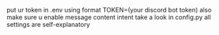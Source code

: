 put ur token in .env using format TOKEN=(your discord bot token)
also make sure u enable message content intent
take a look in config.py all settings are self-explanatory
